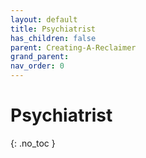 ```yaml
---
layout: default
title: Psychiatrist
has_children: false
parent: Creating-A-Reclaimer
grand_parent: 
nav_order: 0
---
```

# Psychiatrist
{: .no_toc }